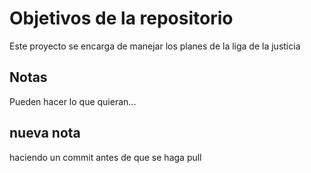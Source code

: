 # Objetivos de la repositorio

Este proyecto se encarga de manejar los planes de la liga de la justicia


## Notas
Pueden hacer lo que quieran...

## nueva nota
haciendo un commit antes de que se haga pull

